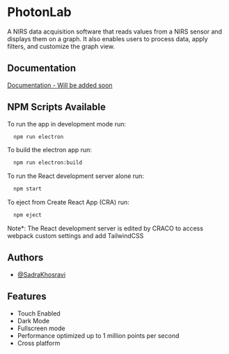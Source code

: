 # PhotonLab

A NIRS data acquisition software that reads values from a NIRS sensor and displays them on a graph. It also enables users to process data, apply filters, and customize the graph view.

## Documentation

[Documentation - Will be added soon](#)

## NPM Scripts Available

To run the app in development mode run:

```bash
  npm run electron
```

To build the electron app run:

```bash
  npm run electron:build
```

To run the React development server alone run:

```bash
  npm start
```

To eject from Create React App (CRA) run:

```bash
  npm eject
```

Note\*: The React development server is edited by CRACO to access webpack custom settings and add TailwindCSS

## Authors

- [@SadraKhosravi](https://github.com/sadrakhosravi/)

## Features

- Touch Enabled
- Dark Mode
- Fullscreen mode
- Performance optimized up to 1 million points per second
- Cross platform
